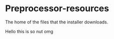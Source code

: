 # Preprocessor-resources
The home of the files that the installer downloads. 

Hello this is so nut omg
